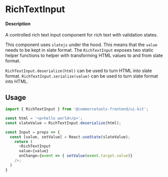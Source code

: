 # RichTextInput

#### Description

A controlled rich text input component for rich text with validation
states.

This component uses `slatejs` under the hood. This means that the `value` needs to be kept in slate format.
The `RichTextInput` exposes two static helper functions to helper with transforming HTML values to and from slate format.

`RichTextInput.deserialize(html)` can be used to turn HTML into slate format.
`RichTextInput.serialize(value)` can be used to turn slate format into HTML.

## Usage

```js
import { RichTextInput } from '@commercetools-frontend/ui-kit';

const html = '<p>hello world</p>';
const slateValue = RichTextInput.deserialize(html);

const Input = props => {
  const [value, setValue] = React.useState(slateValue);
    return (
      <RichTextInput
      value={value}
      onChange={event => { setValue(event.target.value)}
    />;
  )
}
```
